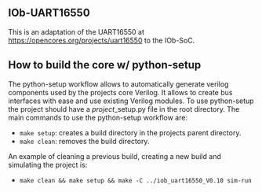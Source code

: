 ## IOb-UART16550 ##

This is an adaptation of the UART16550 at https://opencores.org/projects/uart16550 to the IOb-SoC.

## How to build the core w/ python-setup
The python-setup workflow allows to automatically generate verilog components used by the projects core Verilog. It allows to create bus interfaces with ease and use existing Verilog modules. To use python-setup the project should have a *project*_setup.py file in the root directory. The main commands to use the python-setup workflow are:
- `make setup`: creates a build directory in the projects parent directory.
- `make clean`: removes the build directory.

An example of cleaning a previous build, creating a new build and simulating the project is:
- `make clean && make setup && make -C ../iob_uart16550_V0.10 sim-run`